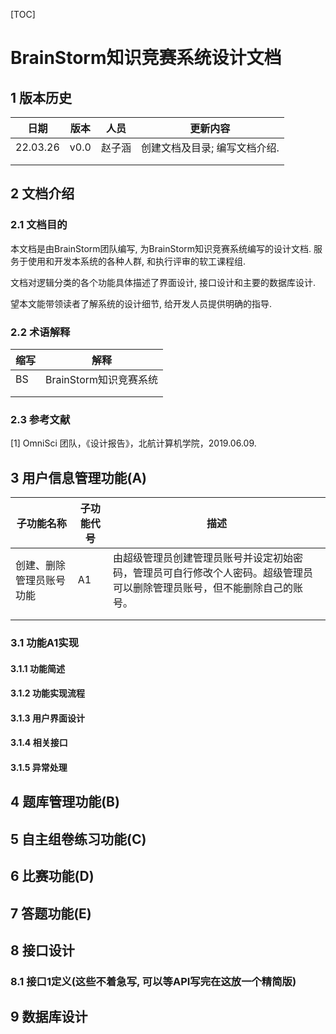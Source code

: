 [TOC]

# BrainStorm知识竞赛系统设计文档

## 1 版本历史

| 日期     | 版本 | 人员   | 更新内容                      |
| -------- | ---- | ------ | ----------------------------- |
| 22.03.26 | v0.0 | 赵子涵 | 创建文档及目录; 编写文档介绍. |
|          |      |        |                               |
|          |      |        |                               |

## 2 文档介绍

### 2.1 文档目的

本文档是由BrainStorm团队编写, 为BrainStorm知识竞赛系统编写的设计文档. 服务于使用和开发本系统的各种人群, 和执行评审的软工课程组.

文档对逻辑分类的各个功能具体描述了界面设计, 接口设计和主要的数据库设计.

望本文能带领读者了解系统的设计细节, 给开发人员提供明确的指导.

### 2.2 术语解释

| 缩写 | 解释                   |
| ---- | ---------------------- |
| BS   | BrainStorm知识竞赛系统 |
|      |                        |
|      |                        |

### 2.3 参考文献

[1] OmniSci 团队，《设计报告》，北航计算机学院，2019.06.09.

## 3 用户信息管理功能(A)

| 子功能名称               | 子功能代号 | 描述                                                         |
| ------------------------ | ---------- | ------------------------------------------------------------ |
| 创建、删除管理员账号功能 | A1         | 由超级管理员创建管理员账号并设定初始密码，管理员可自行修改个人密码。超级管理员可以删除管理员账号，但不能删除自己的账号。 |
|                          |            |                                                              |
|                          |            |                                                              |


### 3.1 功能A1实现

#### 3.1.1 功能简述

#### 3.1.2 功能实现流程

#### 3.1.3 用户界面设计

#### 3.1.4 相关接口

#### 3.1.5 异常处理

## 4 题库管理功能(B)

## 5 自主组卷练习功能(C)

## 6 比赛功能(D)

## 7 答题功能(E)

## 8 接口设计

### 8.1 接口1定义(这些不着急写, 可以等API写完在这放一个精简版)

## 9 数据库设计

